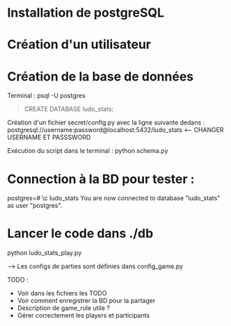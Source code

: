 # Installation de postgreSQL
# Création d'un utilisateur
# Création de la base de données
Terminal :
psql -U postgres
> CREATE DATABASE ludo_stats;

Création d'un fichier secret/config.py avec la ligne suivante dedans :
postgresql://username:password@localhost:5432/ludo_stats <-- CHANGER USERNAME ET PASSSWORD

Exécution du script dans le terminal :
python schema.py

# Connection à la BD pour tester :
postgres=# \c ludo_stats
You are now connected to database "ludo_stats" as user "postgres".

# Lancer le code dans ./db
python ludo_stats_play.py

--> Les configs de parties sont définies dans config_game.py


TODO :
- Voir dans les fichiers les TODO
- Voir comment enregistrer la BD pour la partager
- Description de game_rule utile ?
- Gérer correctement les players et participants